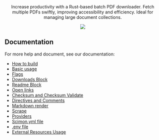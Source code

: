 <div align='center'>Increase productivity with a Rust-based batch PDF downloader. Fetch multiple PDFs swiftly, improving accessibility and efficiency. Ideal for managing large document collections.</div>

<p></p>

<p align='center'>
	<a href='https://github.com/Scibun/Scibun/actions/workflows/rust.yml'><img src='https://github.com/Scibun/Scibun/actions/workflows/rust.yml/badge.svg'/></a>
</p>

## Documentation

For more help and document, see our documentation:

- [How to build](https://scibun.github.io/ScimonDocs/build.html)
- [Basic usage](https://scibun.github.io/ScimonDocs/basic-usage.html)
- [Flags](https://scibun.github.io/ScimonDocs/flags.html)
- [Downloads Block](https://scibun.github.io/ScimonDocs/download-block.html)
- [Readme Block](https://scibun.github.io/ScimonDocs/readme-block.html)
- [Open links](https://scibun.github.io/ScimonDocs/open-links.html)
- [Checksum and Checksum Validate](https://scibun.github.io/ScimonDocs/checsum.html)
- [Directives and Comments](https://scibun.github.io/ScimonDocs/directives.html)
- [Markdown render](https://scibun.github.io/ScimonDocs/markdown-render.html)
- [Scrape](https://scibun.github.io/ScimonDocs/scrape.html)
- [Providers](https://scibun.github.io/ScimonDocs/providers.html)
- [Scimon.yml file](https://scibun.github.io/ScimonDocs/scimon.yml-file.html)
- [.env file](https://scibun.github.io/ScimonDocs/env-file.html)
- [External Resources Usage](https://scibun.github.io/ScimonDocs/external-resources.html)